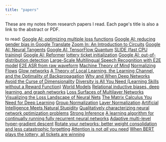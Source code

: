 ```yaml
---
title: "papers"
---
```


These are my notes from research papers I read. Each page's title is also a link to the abstract or PDF.

to read: [Google AI: optimizing multiple loss functions](https://ai.googleblog.com/2020/04/optimizing-multiple-loss-functions-with.html) [Google AI: reducing gender bias in Google Translate](https://ai.googleblog.com/2020/04/a-scalable-approach-to-reducing-gender.html) [Zoom In: An Introduction to Circuits](https://distill.pub/2020/circuits/zoom-in/) [Google AI: Neural Tangents](https://ai.googleblog.com/2020/03/fast-and-easy-infinitely-wide-networks.html) [Google AI: TensorFlow Quantum](https://ai.googleblog.com/2020/03/announcing-tensorflow-quantum-open.html) [SLIDE (fast CPU training)](https://arxiv.org/abs/1903.03129) [Google AI: Reformer](https://ai.googleblog.com/2020/01/reformer-efficient-transformer.html) [lottery ticket initialization](https://arxiv.org/abs/1906.02773) [Google AI: out-of-distribution detection](https://ai.googleblog.com/2019/12/improving-out-of-distribution-detection.html) [Large-Scale Multilingual Speech Recognition with E2E model](https://arxiv.org/abs/1909.05330) [E2E ASR from raw waveform](https://arxiv.org/abs/1806.07098) [Machine Theory of Mind](https://arxiv.org/abs/1802.07740v2) [Normalizing Flows](https://akosiorek.github.io/ml/2018/04/03/norm_flows.html) [Glow networks](https://arxiv.org/abs/1807.03039) [A Theory of Local Learning, the Learning Channel, and the Optimality of Backpropagation](https://arxiv.org/abs/1506.06472) [Why and When Deep Networks Avoid the Curse of Dimensionality](https://arxiv.org/abs/1611.00740) [Diversity is All You Need (Learning Skills without a Reward Function)](https://arxiv.org/abs/1802.06070v6) [World Models](https://arxiv.org/abs/1803.10122v4) [Relational inductive biases, deep learning, and graph networks](https://arxiv.org/abs/1806.01261) [Loss Surfaces of Multilayer Networks](https://arxiv.org/abs/1412.0233) [Visualizing the Loss Landscape of Neural Nets](https://arxiv.org/abs/1712.09913v3) [The Matrix Calculus You Need for Deep Learning](https://arxiv.org/abs/1802.01528v3) [Group Normalization](https://arxiv.org/abs/1803.08494v3) [Layer Normalization](https://arxiv.org/abs/1607.06450) [Artificial Intelligence Meets Natural Stupidity](http://www.cs.yorku.ca/~jarek/courses/ai/F11/naturalstupidity.pdf) [Qualitatively characterizing neural network optimization problems](https://arxiv.org/abs/1412.6544) [Strong Inference](http://knowledgecontext.org/COSMOS/Strong_Inference_(Platt).pdf) [A learning algorithm for continually running fully recurrent neural networks](http://citeseerx.ist.psu.edu/viewdoc/summary?doi=10.1.1.52.9724) [Adaptive multi-level hyper-gradient descent](https://arxiv.org/abs/2008.07277) [Rotate your networks: better weight consolidation and less catastrophic forgetting](https://arxiv.org/abs/1802.02950) [Attention is not *all* you need](http://proceedings.mlr.press/v139/dong21a/dong21a.pdf) [When BERT plays the lottery, all tickets are winning](https://arxiv.org/abs/2005.00561)

